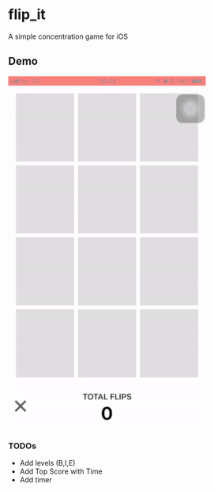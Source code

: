 # flip_it
A simple concentration game for iOS

## Demo
<img src="https://raw.githubusercontent.com/theapache64/flip_it/master/demo.gif" width="400">

### TODOs

- Add levels (B,I,E)
- Add Top Score with Time
- Add timer 

